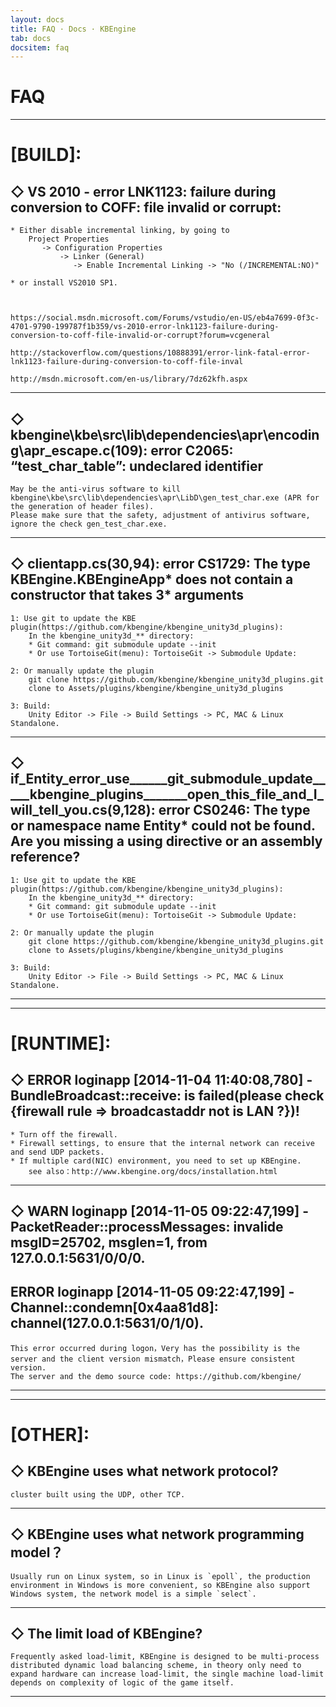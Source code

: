 ```yaml
---
layout: docs
title: FAQ · Docs · KBEngine
tab: docs
docsitem: faq
---
```


FAQ
========

-----------------------------------------------------

[BUILD]:
========


◇ VS 2010 - error LNK1123: failure during conversion to COFF: file invalid or corrupt:
-----------------

	* Either disable incremental linking, by going to 
		Project Properties 
		   -> Configuration Properties 
		       -> Linker (General) 
		          -> Enable Incremental Linking -> "No (/INCREMENTAL:NO)"

	* or install VS2010 SP1.
	


	https://social.msdn.microsoft.com/Forums/vstudio/en-US/eb4a7699-0f3c-4701-9790-199787f1b359/vs-2010-error-lnk1123-failure-during-conversion-to-coff-file-invalid-or-corrupt?forum=vcgeneral

	http://stackoverflow.com/questions/10888391/error-link-fatal-error-lnk1123-failure-during-conversion-to-coff-file-inval

	http://msdn.microsoft.com/en-us/library/7dz62kfh.aspx


-----------------------------------------------------


◇ kbengine\kbe\src\lib\dependencies\apr\encoding\apr_escape.c(109): error C2065: “test_char_table”: undeclared identifier
--------------------

	May be the anti-virus software to kill kbengine\kbe\src\lib\dependencies\apr\LibD\gen_test_char.exe (APR for the generation of header files).
	Please make sure that the safety, adjustment of antivirus software, ignore the check gen_test_char.exe.

-----------------------------------------------------


◇ clientapp.cs(30,94): error CS1729: The type KBEngine.KBEngineApp* does not contain a constructor that takes 3* arguments
-------------------

	1: Use git to update the KBE plugin(https://github.com/kbengine/kbengine_unity3d_plugins):
		In the kbengine_unity3d_** directory:
		* Git command: git submodule update --init
		* Or use TortoiseGit(menu): TortoiseGit -> Submodule Update:

	2: Or manually update the plugin
		git clone https://github.com/kbengine/kbengine_unity3d_plugins.git
		clone to Assets/plugins/kbengine/kbengine_unity3d_plugins

	3: Build:
		Unity Editor -> File -> Build Settings -> PC, MAC & Linux Standalone.

-----------------------------------------------------

◇ if_Entity_error_use______git_submodule_update_____kbengine_plugins_______open_this_file_and_I_will_tell_you.cs(9,128): error CS0246: The type or namespace name Entity* could not be found. Are you missing a using directive or an assembly reference?
----------------------

	1: Use git to update the KBE plugin(https://github.com/kbengine/kbengine_unity3d_plugins):
		In the kbengine_unity3d_** directory:
		* Git command: git submodule update --init
		* Or use TortoiseGit(menu): TortoiseGit -> Submodule Update:

	2: Or manually update the plugin
		git clone https://github.com/kbengine/kbengine_unity3d_plugins.git
		clone to Assets/plugins/kbengine/kbengine_unity3d_plugins

	3: Build:
		Unity Editor -> File -> Build Settings -> PC, MAC & Linux Standalone.


-----------------------------------------------------


-----------------------------------------------------

[RUNTIME]:
========


◇ ERROR loginapp [2014-11-04 11:40:08,780] - BundleBroadcast::receive: is failed(please check {firewall rule => broadcastaddr not is LAN ?})!
---------------------
	* Turn off the firewall.
	* Firewall settings, to ensure that the internal network can receive and send UDP packets.
	* If multiple card(NIC) environment, you need to set up KBEngine.
		see also：http://www.kbengine.org/docs/installation.html


-----------------------------------------------------


◇ WARN loginapp [2014-11-05 09:22:47,199] - PacketReader::processMessages: invalide msgID=25702, msglen=1, from 127.0.0.1:5631/0/0/0.
--------------------

ERROR loginapp [2014-11-05 09:22:47,199] - Channel::condemn[0x4aa81d8]: channel(127.0.0.1:5631/0/1/0).
--------------------

	This error occurred during logon，Very has the possibility is the server and the client version mismatch，Please ensure consistent version. 
	The server and the demo source code: https://github.com/kbengine/


-----------------------------------------------------

-----------------------------------------------------


[OTHER]:
========

◇ KBEngine uses what network protocol?
---------------------

	cluster built using the UDP, other TCP.



-----------------------------------------------------

◇ KBEngine uses what network programming model？
---------------------

	Usually run on Linux system, so in Linux is `epoll`, the production environment in Windows is more convenient, so KBEngine also support Windows system, the network model is a simple `select`.



-----------------------------------------------------

◇ The limit load of KBEngine?
---------------------

	Frequently asked load-limit, KBEngine is designed to be multi-process distributed dynamic load balancing scheme, in theory only need to expand hardware can increase load-limit, the single machine load-limit depends on complexity of logic of the game itself.



-----------------------------------------------------